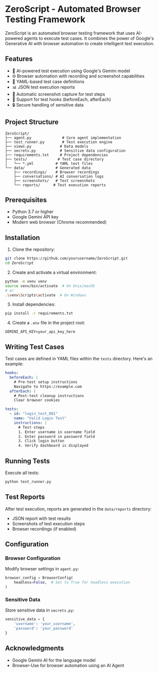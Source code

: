 # ZeroScript - Automated Browser Testing Framework

ZeroScript is an automated browser testing framework that uses AI-powered agents to execute test cases. It combines the power of Google's Generative AI with browser automation to create intelligent test execution.

## Features

- 🤖 AI-powered test execution using Google's Gemini model
- 🌐 Browser automation with recording and screenshot capabilities
- 📝 YAML-based test case definitions
- 📊 JSON test execution reports
- 📸 Automatic screenshot capture for test steps
- 🔄 Support for test hooks (beforeEach, afterEach)
- 🔒 Secure handling of sensitive data

## Project Structure

```
ZeroScript/
├── agent.py              # Core agent implementation
├── test_runner.py        # Test execution engine
├── views.py             # Data models
├── secrets.py           # Sensitive data configuration
├── requirements.txt     # Project dependencies
├── tests/              # Test case directory
│   └── *.yml          # YAML test files
└── data/              # Generated data
    ├── recordings/    # Browser recordings
    ├── conversations/ # AI conversation logs
    ├── screenshots/   # Test screenshots
    └── reports/      # Test execution reports
```

## Prerequisites

- Python 3.7 or higher
- Google Gemini API key
- Modern web browser (Chrome recommended)

## Installation

1. Clone the repository:
```bash
git clone https://github.com/yourusername/ZeroScript.git
cd ZeroScript
```

2. Create and activate a virtual environment:
```bash
python -m venv venv
source venv/bin/activate  # On Unix/macOS
# or
.\venv\Scripts\activate  # On Windows
```

3. Install dependencies:
```bash
pip install -r requirements.txt
```

4. Create a `.env` file in the project root:
```env
GEMINI_API_KEY=your_api_key_here
```

## Writing Test Cases

Test cases are defined in YAML files within the `tests` directory. Here's an example:

```yaml
hooks:
  beforeEach: |
    # Pre-test setup instructions
    Navigate to https://example.com
  afterEach: |
    # Post-test cleanup instructions
    Clear browser cookies

tests:
  - id: "login_test_001"
    name: "Valid Login Test"
    instructions: |
      # Test steps
      1. Enter username in username field
      2. Enter password in password field
      3. Click login button
      4. Verify dashboard is displayed
```

## Running Tests

Execute all tests:
```bash
python test_runner.py
```

## Test Reports

After test execution, reports are generated in the `data/reports` directory:
- JSON report with test results
- Screenshots of test execution steps
- Browser recordings (if enabled)

## Configuration

### Browser Configuration
Modify browser settings in `agent.py`:
```python
browser_config = BrowserConfig(
    headless=False,  # Set to True for headless execution
)
```

### Sensitive Data
Store sensitive data in `secrets.py`:
```python
sensitive_data = {
    'username': 'your_username',
    'password': 'your_password'
}
```

## Acknowledgments

- Google Gemini AI for the language model
- Browser-Use for browser automation using an AI Agent
